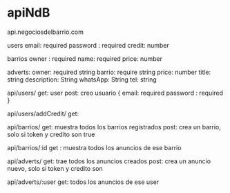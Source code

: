 # apiNdB

api.negociosdelbarrio.com 


users
    email: required
    password : required
    credit: number

barrios
    owner : required
    name: required
    price: number


adverts:
    owner: required string
    barrio: require string
    price: number 
    title:  string
    description: String
    whatsApp: String
    tel: string

api/users/
    get: user
    post: creo usuario
        {
            email: required
            password : required
        }

api/users/addCredit/
    get:


api/barrios/
    get: muestra todos los barrios registrados
    post: crea un barrio, solo si token y credito son true

api/barrios/:id 
    get : muestra todos los anuncios de ese barrio

api/adverts/
    get: trae todos los anuncios creados
    post: crea un anuncio nuevo, solo si token y credito son 
    
api/adverts/:user
    get: todos los anuncios de ese user
